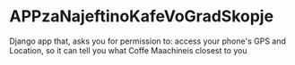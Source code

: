 # APPzaNajeftinoKafeVoGradSkopje
Django app that, asks you for permission to: access your phone's GPS and Location, so it can tell you what Coffe Maachineis closest to you
